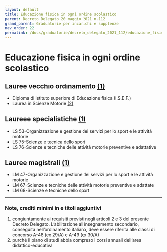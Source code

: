 ```yaml
---
layout: default
title: Educazione fisica in ogni ordine scolastico
parent: Decreto Delegato 20 maggio 2021 n.112
grand_parent: Graduatorie per incarichi e supplenze
nav_order: 22
permalink: /docs/graduatorie/decreto_delegato_2021_112/educazione_fisica
---
```


# Educazione fisica in ogni ordine scolastico

## Lauree vecchio ordinamento [(1)](#nota1)
- Diploma di Istituto superiore di Educazione fisica (I.S.E.F.) 
- Laurea in Scienze Motorie [(2)](#nota2)

## Laureee specialistiche [(1)](#nota1)
- LS 53-Organizzazione e gestione dei servizi per lo sport e le attività motorie
- LS 75-Scienze e tecnica dello sport
- LS 76-Scienze e tecniche delle attività motorie preventive e adattative

## Lauree magistrali [(1)](#nota1)
- LM 47-Organizzazione e gestione dei servizi per lo sport e le attività motorie
- LM 67-Scienze e tecniche delle attività motorie preventive e adattate
- LM 68-Scienze e tecniche dello sport

---

### Note, crediti minimi in e titoli aggiuntivi

1. <a name="nota1"></a>  congiuntamente ai requisiti previsti negli articoli 2 e 3 del presente Decreto Delegato. L’abilitazione all’insegnamento secondario, conseguita nell’ordinamento italiano, deve essere riferita alle classi di concorso A-48 (ex 29/A) e A-49 (ex 30/A)
2. <a name="nota2"></a> purché il piano di studi abbia compreso i corsi annuali dell’area didattico-educativa